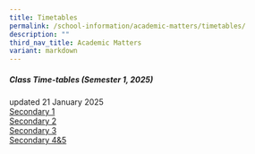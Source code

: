 ```yaml
---
title: Timetables
permalink: /school-information/academic-matters/timetables/
description: ""
third_nav_title: Academic Matters
variant: markdown
---
```

##### Class Time-tables (Semester 1, 2025)
updated 21 January 2025<br>
[Secondary 1](/files/2025_Sem_1_Class_Timetable_Sec_1_31_Dec.pdf)<br>
[Secondary 2](/files/2025_Sem_1_Class_Timetable_Sec_2_6_Jan.pdf)<br>
[Secondary 3](/files/2025_Sem_1_Class_Timetable_Sec_3_21_Jan.pdf)<br>
[Secondary 4&amp;5](/files/2025_Sem_1_Class_Timetable_Sec_4_5_21_Jan.pdf)